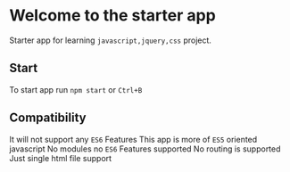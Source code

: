 # Welcome to the starter app

Starter app for learning `javascript,jquery,css` project.

## Start

To start app run `npm start` or `Ctrl+B`

## Compatibility

It will not support any `ES6` Features
This app is more of `ES5` oriented javascript
No modules no `ES6` Features supported
No routing is supported
Just single html file support
